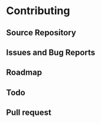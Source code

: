 # Contributing

## Source Repository

## Issues and Bug Reports

## Roadmap

## Todo

## Pull request

